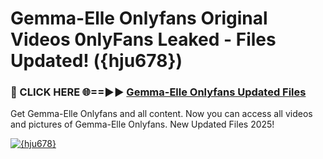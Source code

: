 # Gemma-Elle Onlyfans Original Videos 0nlyFans Leaked - Files Updated! ({hju678})

<h3>🔴 CLICK HERE 🌐==►► <a href="https://tinyurl.com/ms9xzufz" rel="nofollow">Gemma-Elle Onlyfans Updated Files</a></h3>

Get Gemma-Elle Onlyfans and all content. Now you can access all videos and pictures of Gemma-Elle Onlyfans. New Updated Files 2025!

[![{hju678}](https://i.imgur.com/PQ7UWWw.gif)](https://tinyurl.com/ms9xzufz)